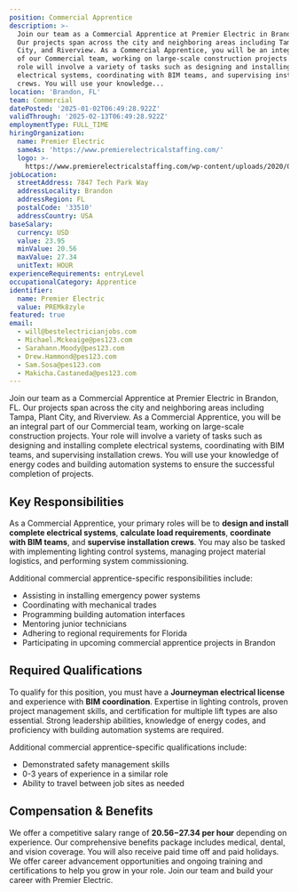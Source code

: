 ```yaml
---
position: Commercial Apprentice
description: >-
  Join our team as a Commercial Apprentice at Premier Electric in Brandon, FL.
  Our projects span across the city and neighboring areas including Tampa, Plant
  City, and Riverview. As a Commercial Apprentice, you will be an integral part
  of our Commercial team, working on large-scale construction projects. Your
  role will involve a variety of tasks such as designing and installing complete
  electrical systems, coordinating with BIM teams, and supervising installation
  crews. You will use your knowledge...
location: 'Brandon, FL'
team: Commercial
datePosted: '2025-01-02T06:49:28.922Z'
validThrough: '2025-02-13T06:49:28.922Z'
employmentType: FULL_TIME
hiringOrganization:
  name: Premier Electric
  sameAs: 'https://www.premierelectricalstaffing.com/'
  logo: >-
    https://www.premierelectricalstaffing.com/wp-content/uploads/2020/05/Premier-Electrical-Staffing-logo.png
jobLocation:
  streetAddress: 7847 Tech Park Way
  addressLocality: Brandon
  addressRegion: FL
  postalCode: '33510'
  addressCountry: USA
baseSalary:
  currency: USD
  value: 23.95
  minValue: 20.56
  maxValue: 27.34
  unitText: HOUR
experienceRequirements: entryLevel
occupationalCategory: Apprentice
identifier:
  name: Premier Electric
  value: PREMk8zyle
featured: true
email:
  - will@bestelectricianjobs.com
  - Michael.Mckeaige@pes123.com
  - Sarahann.Moody@pes123.com
  - Drew.Hammond@pes123.com
  - Sam.Sosa@pes123.com
  - Makicha.Castaneda@pes123.com
---
```




Join our team as a Commercial Apprentice at Premier Electric in Brandon, FL. Our projects span across the city and neighboring areas including Tampa, Plant City, and Riverview. As a Commercial Apprentice, you will be an integral part of our Commercial team, working on large-scale construction projects. Your role will involve a variety of tasks such as designing and installing complete electrical systems, coordinating with BIM teams, and supervising installation crews. You will use your knowledge of energy codes and building automation systems to ensure the successful completion of projects. 

## Key Responsibilities
As a Commercial Apprentice, your primary roles will be to **design and install complete electrical systems**, **calculate load requirements**, **coordinate with BIM teams**, and **supervise installation crews**. You may also be tasked with implementing lighting control systems, managing project material logistics, and performing system commissioning. 

Additional commercial apprentice-specific responsibilities include: 
- Assisting in installing emergency power systems
- Coordinating with mechanical trades
- Programming building automation interfaces
- Mentoring junior technicians
- Adhering to regional requirements for Florida
- Participating in upcoming commercial apprentice projects in Brandon

## Required Qualifications
To qualify for this position, you must have a **Journeyman electrical license** and experience with **BIM coordination**. Expertise in lighting controls, proven project management skills, and certification for multiple lift types are also essential. Strong leadership abilities, knowledge of energy codes, and proficiency with building automation systems are required. 

Additional commercial apprentice-specific qualifications include: 
- Demonstrated safety management skills 
- 0-3 years of experience in a similar role
- Ability to travel between job sites as needed

## Compensation & Benefits
We offer a competitive salary range of **$20.56-$27.34 per hour** depending on experience. Our comprehensive benefits package includes medical, dental, and vision coverage. You will also receive paid time off and paid holidays. We offer career advancement opportunities and ongoing training and certifications to help you grow in your role. Join our team and build your career with Premier Electric.
